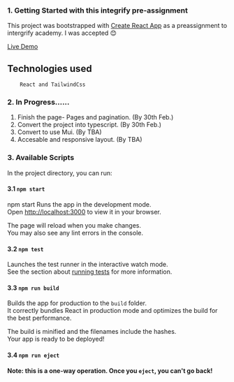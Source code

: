 ### 1. Getting Started with this integrify pre-assignment

This project was bootstrapped with [Create React App](https://github.com/facebook/create-react-app) as a preassignment to intergrify academy. I was accepted 😊

[Live Demo](https://affectionate-joliot-640bf8.netlify.app)

## Technologies used

        React and TailwindCss

### 2. In Progress......

1.  Finish the page- Pages and pagination. (By 30th Feb.)
2.  Convert the project into typescript. (By 30th Feb.)
3.  Convert to use Mui. (By TBA)
4.  Accesable and responsive layout. (By TBA)

### 3. Available Scripts

In the project directory, you can run:

#### 3.1 `npm start`
npm start
Runs the app in the development mode.\
Open [http://localhost:3000](http://localhost:3000) to view it in your browser.

The page will reload when you make changes.\
You may also see any lint errors in the console.

#### 3.2 `npm test`

Launches the test runner in the interactive watch mode.\
See the section about [running tests](https://facebook.github.io/create-react-app/docs/running-tests) for more information.

#### 3.3 `npm run build`

Builds the app for production to the `build` folder.\
It correctly bundles React in production mode and optimizes the build for the best performance.

The build is minified and the filenames include the hashes.\
Your app is ready to be deployed!

#### 3.4 `npm run eject`

**Note: this is a one-way operation. Once you `eject`, you can't go back!**

